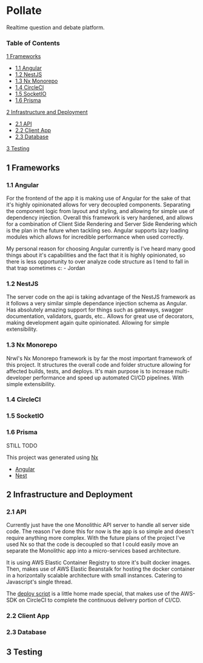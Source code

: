 # Pollate

Realtime question and debate platform.

### Table of Contents

[1 Frameworks](#1-frameworks)

- [1.1 Angular](#11-angular)
- [1.2 NestJS](#12-nestjs)
- [1.3 Nx Monorepo](#13-nx-monorepo)
- [1.4 CircleCI](#14-circleci)
- [1.5 SocketIO](#15-socketio)
- [1.6 Prisma](#16-prisma)

[2 Infrastructure and Deployment](#2-infrastructure-and-deployment)

- [2.1 API]()
- [2.2 Client App]()
- [2.3 Database]()

[3 Testing](#3-testing)

## 1 Frameworks

### 1.1 Angular

For the frontend of the app it is making use of Angular for the sake of that it's highly opinionated allows for very decoupled components. Separating the component logic from layout and styling, and allowing for simple use of dependency injection. Overall this framework is very hardened, and allows for a combination of Client Side Rendering and Server Side Rendering which is the plan in the future when tackling seo. Angular supports lazy loading modules which allows for incredible performance when used correctly.

My personal reason for choosing Angular currently is I've heard many good things about it's capabilities and the fact that it is highly opinionated, so there is less opportunity to over analyze code structure as I tend to fall in that trap sometimes c: - Jordan

### 1.2 NestJS

The server code on the api is taking advantage of the NestJS framework as it follows a very similar simple dependance injection schema as Angular. Has absolutely amazing support for things such as gateways, swagger documentation, validators, guards, etc.. Allows for great use of decorators, making development again quite opinionated. Allowing for simple extensibility.

### 1.3 Nx Monorepo

Nrwl's Nx Monorepo framework is by far the most important framework of this project. It structures the overall code and folder structure allowing for affected builds, tests, and deploys. It's main purpose is to increase multi-developer performance and speed up automated CI/CD pipelines. With simple extensibility.

### 1.4 CircleCI

### 1.5 SocketIO

### 1.6 Prisma

STILL TODO

This project was generated using [Nx](https://nx.dev)

- [Angular](https://angular.io)
- [Nest](https://nestjs.com)

## 2 Infrastructure and Deployment

### 2.1 API

Currently just have the one Monolithic API server to handle all server side code. The reason I've done this for now is the app is so simple and doesn't require anything more complex. With the future plans of the project I've used Nx so that the code is decoupled so that I could easily move an separate the Monolithic app into a micro-services based architecture.

It is using AWS Elastic Container Registry to store it's built docker images. Then, makes use of AWS Elastic Beanstalk for hosting the docker container in a horizontally scalable architecture with small instances. Catering to Javascript's single thread.

The [deploy script](tools/deploy/api/deploy.ts) is a little home made special, that makes use of the AWS-SDK on CircleCI to complete the continuous delivery portion of CI/CD.

### 2.2 Client App

### 2.3 Database

## 3 Testing
